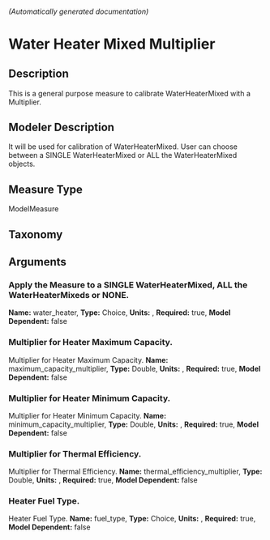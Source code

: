 

###### (Automatically generated documentation)

# Water Heater Mixed Multiplier

## Description
This is a general purpose measure to calibrate WaterHeaterMixed with a Multiplier.

## Modeler Description
It will be used for calibration of WaterHeaterMixed. User can choose between a SINGLE WaterHeaterMixed or ALL the WaterHeaterMixed objects.

## Measure Type
ModelMeasure

## Taxonomy


## Arguments


### Apply the Measure to a SINGLE WaterHeaterMixed, ALL the WaterHeaterMixeds or NONE.

**Name:** water_heater,
**Type:** Choice,
**Units:** ,
**Required:** true,
**Model Dependent:** false

### Multiplier for Heater Maximum Capacity.
Multiplier for Heater Maximum Capacity.
**Name:** maximum_capacity_multiplier,
**Type:** Double,
**Units:** ,
**Required:** true,
**Model Dependent:** false

### Multiplier for Heater Minimum Capacity.
Multiplier for Heater Minimum Capacity.
**Name:** minimum_capacity_multiplier,
**Type:** Double,
**Units:** ,
**Required:** true,
**Model Dependent:** false

### Multiplier for Thermal Efficiency.
Multiplier for Thermal Efficiency.
**Name:** thermal_efficiency_multiplier,
**Type:** Double,
**Units:** ,
**Required:** true,
**Model Dependent:** false

### Heater Fuel Type.
Heater Fuel Type.
**Name:** fuel_type,
**Type:** Choice,
**Units:** ,
**Required:** true,
**Model Dependent:** false




